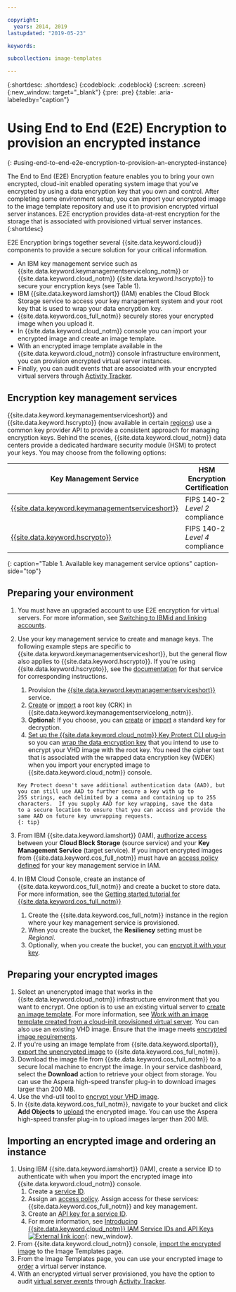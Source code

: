```yaml
---

copyright:
  years: 2014, 2019
lastupdated: "2019-05-23"

keywords:

subcollection: image-templates

---
```


{:shortdesc: .shortdesc}
{:codeblock: .codeblock}
{:screen: .screen}
{:new_window: target="_blank"}
{:pre: .pre}
{:table: .aria-labeledby="caption"}


# Using End to End (E2E) Encryption to provision an encrypted instance
{: #using-end-to-end-e2e-encryption-to-provision-an-encrypted-instance}

The End to End (E2E) Encryption feature enables you to bring your own encrypted, cloud-init enabled operating system image that you've encrypted by using a data encryption key that you own and control. After completing some environment setup, you can import your encrypted image to the image template repository and use it to provision encrypted virtual server instances. E2E encryption provides data-at-rest encryption for the storage that is associated with provisioned virtual server instances.
{:shortdesc}

E2E Encryption brings together several {{site.data.keyword.cloud}} components to provide a secure solution for your critical information.

* An IBM key management service such as {{site.data.keyword.keymanagementservicelong_notm}} or {{site.data.keyword.cloud_notm}} {{site.data.keyword.hscrypto}} to secure your encryption keys (see Table 1).
* IBM {{site.data.keyword.iamshort}} (IAM) enables the Cloud Block Storage service to access your key management system and your root key that is used to wrap your data encryption key.
* {{site.data.keyword.cos_full_notm}} securely stores your encrypted image when you upload it.
* In {{site.data.keyword.cloud_notm}} console you can import your encrypted image and create an image template.
* With an encrypted image template available in the {{site.data.keyword.cloud_notm}} console infrastructure environment, you can provision encrypted virtual server instances.
* Finally, you can audit events that are associated with your encrypted virtual servers through [Activity Tracker](/docs/services/cloud-activity-tracker?topic=cloud-activity-tracker-activity_tracker_ov#activity_tracker_ov).

## Encryption key management services

{{site.data.keyword.keymanagementserviceshort}} and {{site.data.keyword.hscrypto}} (now available in certain [regions](/docs/services/hs-crypto?topic=hs-crypto-regions#regions)) use a common key provider API to provide a consistent approach for managing encryption keys.  Behind the scenes, {{site.data.keyword.cloud_notm}} data centers provide a dedicated hardware security module (HSM) to protect your keys.  You may choose from the following options: 

| Key Management Service | HSM Encryption Certification |
| ----- | ----- |
| [{{site.data.keyword.keymanagementserviceshort}}](/docs/services/key-protect/concepts?topic=key-protect-getting-started-tutorial#getting-started-tutorial) | FIPS 140-2 *Level 2* compliance |
| [{{site.data.keyword.hscrypto}}](/docs/services/hs-crypto?topic=hs-crypto-get-started#get-started) | FIPS 140-2 *Level 4* compliance |
{: caption="Table 1. Available key management service options" caption-side="top"}

## Preparing your environment

1. You must have an upgraded account to use E2E encryption for virtual servers. For more information, see [Switching to IBMid and linking accounts](/docs/account/softlayerlink.html).
2. Use your key management service to create and manage keys.  The following example steps are specific to {{site.data.keyword.keymanagementserviceshort}}, but the general flow also applies to {{site.data.keyword.hscrypto}}. If you're using {{site.data.keyword.hscrypto}}, see the [documentation](/docs/services/hs-crypto?topic=hs-crypto-get-started#get-started) for that service for corresponding instructions.
      1. Provision the [{{site.data.keyword.keymanagementserviceshort}}](/docs/services/key-protect?topic=key-protect-provision#provision) service.
      2. [Create](/docs/services/key-protect?topic=key-protect-create-root-keys) or [import](/docs/services/key-protect?topic=key-protect-import-root-keys#import-root-keys) a root key (CRK) in {{site.data.keyword.keymanagementservicelong_notm}}.
      3. **Optional**: If you choose, you can [create](/docs/services/key-protect?topic=key-protect-create-standard-keys#create-standard-keys) or [import](/docs/services/key-protect?topic=key-protect-import-standard-keys#import-standard-keys) a standard key for decryption.      
      4. [Set up the {{site.data.keyword.cloud_notm}} Key Protect CLI plug-in](/docs/services/key-protect?topic=key-protect-set-up-cli) so you can [wrap the data encryption key](/docs/services/key-protect?topic=key-protect-cli-reference#kp-wrap) that you intend to use to encrypt your VHD image with the root key. You need the cipher text that is associated with the wrapped data encryption key (WDEK) when you import your encrypted image to {{site.data.keyword.cloud_notm}} console.  
         
       Key Protect doesn't save additional authentication data (AAD), but you can still use AAD to further secure a key with up to              255 strings, each delimited by a comma and containing up to 255 characters.  If you supply AAD for key wrapping, save the data          to a secure location to ensure that you can access and provide the same AAD on future key unwrapping requests.
       {: tip}
      
3. From IBM {{site.data.keyword.iamshort}} (IAM), [authorize access](/docs/iam?topic=iam-serviceauth#create-auth) between your **Cloud Block Storage** (source service) and your **Key Management Service** (target service). If you import encrypted images from {{site.data.keyword.cos_full_notm}} must have an [access policy defined](/docs/iam?topic=iam-userroles#userroles) for your key management service in IAM.
4. In IBM Cloud Console, create  an instance of {{site.data.keyword.cos_full_notm}} and create a bucket to store data. For more information, see the [Getting started tutorial for {{site.data.keyword.cos_full_notm}}](/docs/services/cloud-object-storage?topic=cloud-object-storage-getting-started)
      1. Create the {{site.data.keyword.cos_full_notm}} instance in the region where your key management service is provisioned.
      2. When you create the bucket, the **Resiliency** setting must be _Regional_.
      3. Optionally, when you create the bucket, you can [encrypt it with your key](/docs/services/cloud-object-storage?topic=cloud-object-storage-encryption#encryption-kp).   

## Preparing your encrypted images

1. Select an unencrypted image that works in the {{site.data.keyword.cloud_notm}} infrastructure environment that you want to encrypt. One option is to use an existing virtual server to [create an image template](/docs/infrastructure/image-templates/docs/infrastructure/image-templates?topic=image-templates-creating-an-image-template#creating-an-image-template). For more information, see [Work with an image template created from a cloud-init provisioned virtual server](/docs/infrastructure/image-templates?topic=image-templates-provisioning-with-a-cloud-init-enabled-image#work-with-an-image-template-created-from-a-cloud-init-provisioned-virtual-server). You can also use an existing VHD image. Ensure that the image meets [encrypted image requirements](/docs/infrastructure/image-templates?topic=image-templates-encrypted-image-reqs#encrypted-image-reqs).
2. If you're using an image template from {{site.data.keyword.slportal}}, [export the unencrypted image](/docs/infrastructure/image-templates?topic=image-templates-exporting-an-image-to-ibm-cloud-object-storage) to {{site.data.keyword.cos_full_notm}}.
3. Download the image file from {{site.data.keyword.cos_full_notm}} to a secure local machine to encrypt the image. In your service dashboard, select the **Download** action to retrieve your object from storage. You can use the Aspera high-speed transfer plug-in to download images larger than 200 MB.
4. Use the vhd-util tool to [encrypt your VHD image](/docs/infrastructure/image-templates?topic=image-templates-create-encrypted-image).
5. In {{site.data.keyword.cos_full_notm}}, navigate to your bucket and click **Add Objects** to [upload](/docs/services/cloud-object-storage?topic=cloud-object-storage-upload-data#upload-data) the encrypted image. You can use the Aspera high-speed transfer plug-in to upload images larger than 200 MB.

## Importing an encrypted image and ordering an instance

1. Using IBM {{site.data.keyword.iamshort}} (IAM), create a service ID to authenticate with when you import the encrypted image into {{site.data.keyword.cloud_notm}} console.
      1. Create a [service ID](/docs/iam?topic=iam-serviceids#serviceids).
      2. Assign an [access policy](/docs/iam?topic=iam-serviceidpolicy#serviceidpolicy). Assign access for these services: {{site.data.keyword.cos_full_notm}} and key management.
      3. Create an [API key for a service ID](/docs/iam?topic=iam-serviceidapikeys#create_service_key).
      4. For more information, see [Introducing {{site.data.keyword.cloud_notm}} IAM Service IDs and API Keys ![External link icon](../../icons/launch-glyph.svg "External link icon")](https://www.ibm.com/blogs/bluemix/2017/10/introducing-ibm-cloud-iam-service-ids-api-keys/){: new_window}.
2. From {{site.data.keyword.cloud_notm}} console, [import the encrypted image](/docs/infrastructure/image-templates?topic=image-templates-import-icos#import-icos) to the Image Templates page.
3. From the Image Templates page, you can use your encrypted image to [order](/docs/infrastructure/image-templates?topic=image-templates-ordering-an-instance-from-an-image-template#ordering-an-instance-from-an-image-template) a virtual server instance.
4. With an encrypted virtual server provisioned, you have the option to audit [virtual server events](/docs/vsi?topic=virtual-servers-at_events#at_events) through [Activity Tracker](/docs/services/cloud-activity-tracker?topic=cloud-activity-tracker-activity_tracker_ov#activity_tracker_ov).
